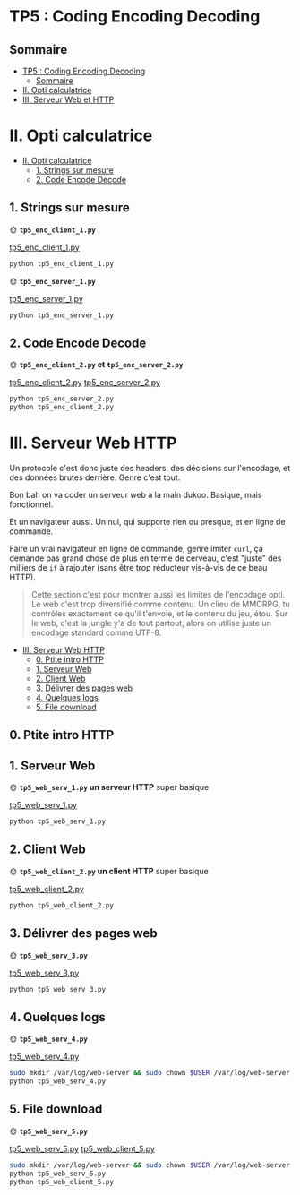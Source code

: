# TP5 : Coding Encoding Decoding

## Sommaire

- [TP5 : Coding Encoding Decoding](#tp5--coding-encoding-decoding)
  - [Sommaire](#sommaire)
- [II. Opti calculatrice](#ii-opti-calculatrice)
- [III. Serveur Web et HTTP](#iii-serveur-web-http)

# II. Opti calculatrice

- [II. Opti calculatrice](#ii-opti-calculatrice)
  - [1. Strings sur mesure](#1-strings-sur-mesure)
  - [2. Code Encode Decode](#2-code-encode-decode)


## 1. Strings sur mesure

🌞 **`tp5_enc_client_1.py`**

[tp5_enc_client_1.py](tp5_enc_client_1.py)

```bash
python tp5_enc_client_1.py
```

🌞 **`tp5_enc_server_1.py`**

[tp5_enc_server_1.py](tp5_enc_server_1.py)

```bash
python tp5_enc_server_1.py
```

## 2. Code Encode Decode

🌞 **`tp5_enc_client_2.py` et `tp5_enc_server_2.py`**

[tp5_enc_client_2.py](tp5_enc_client_2.py)
[tp5_enc_server_2.py](tp5_enc_server_2.py)

```bash
python tp5_enc_server_2.py
python tp5_enc_client_2.py
```

# III. Serveur Web HTTP

Un protocole c'est donc juste des headers, des décisions sur l'encodage, et des données brutes derrière. Genre c'est tout.

Bon bah on va coder un serveur web à la main dukoo. Basique, mais fonctionnel.

Et un navigateur aussi. Un nul, qui supporte rien ou presque, et en ligne de commande.

Faire un vrai navigateur en ligne de commande, genre imiter `curl`, ça demande pas grand chose de plus en terme de cerveau, c'est "juste" des milliers de `if` à rajouter (sans être trop réducteur vis-à-vis de ce beau HTTP).

> Cette section c'est pour montrer aussi les limites de l'encodage opti. Le web c'est trop diversifié comme contenu. Un clieu de MMORPG, tu contrôles exactement ce qu'il t'envoie, et le contenu du jeu, étou. Sur le web, c'est la jungle y'a de tout partout, alors on utilise juste un encodage standard comme UTF-8.

- [III. Serveur Web HTTP](#iii-serveur-web-http)
  - [0. Ptite intro HTTP](#0-ptite-intro-http)
  - [1. Serveur Web](#1-serveur-web)
  - [2. Client Web](#2-client-web)
  - [3. Délivrer des pages web](#3-délivrer-des-pages-web)
  - [4. Quelques logs](#4-quelques-logs)
  - [5. File download](#5-file-download)

## 0. Ptite intro HTTP


## 1. Serveur Web

🌞 **`tp5_web_serv_1.py` un serveur HTTP** super basique

[tp5_web_serv_1.py](tp5_web_serv_1.py)
```bash
python tp5_web_serv_1.py
```

## 2. Client Web

🌞 **`tp5_web_client_2.py` un client HTTP** super basique

[tp5_web_client_2.py](tp5_web_client_2.py)
```bash
python tp5_web_client_2.py
```

## 3. Délivrer des pages web

🌞 **`tp5_web_serv_3.py`**

[tp5_web_serv_3.py](tp5_web_serv_3.py)
```bash
python tp5_web_serv_3.py
```

## 4. Quelques logs

🌞 **`tp5_web_serv_4.py`**

[tp5_web_serv_4.py](tp5_web_serv_4.py)
```bash
sudo mkdir /var/log/web-server && sudo chown $USER /var/log/web-server
python tp5_web_serv_4.py
```

## 5. File download


🌞 **`tp5_web_serv_5.py`**

[tp5_web_serv_5.py](tp5_web_serv_5.py)
[tp5_web_client_5.py](tp5_web_client_5.py)

```bash
sudo mkdir /var/log/web-server && sudo chown $USER /var/log/web-server
python tp5_web_serv_5.py
python tp5_web_client_5.py
```